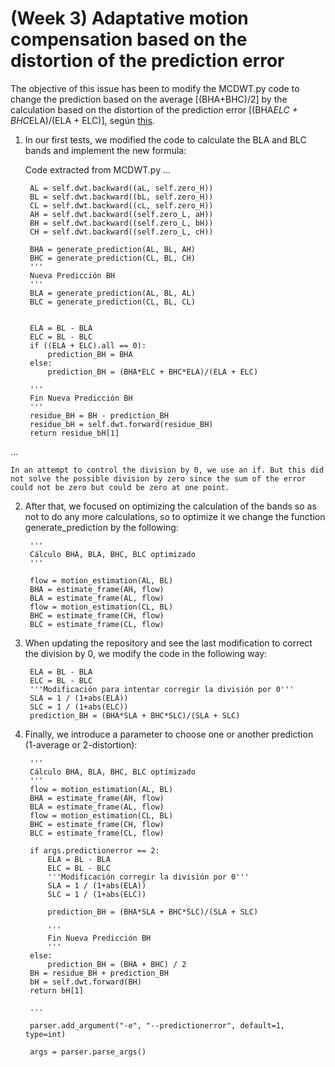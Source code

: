 # (Week 3) Adaptative motion compensation based on the distortion of the prediction error

The objective of this issue has been to modify the MCDWT.py code to change the prediction based on the average [(BHA+BHC)/2] by the calculation based on the distortion of the prediction error [(BHA*ELC + BHC*ELA)/(ELA + ELC)], según [this](https://sistemas-multimedia.github.io/MCDWT/#x1-160006).

1. In our first tests, we modified the code to calculate the BLA and BLC bands and implement the new formula:

	Code extracted from MCDWT.py
...

		AL = self.dwt.backward((aL, self.zero_H))
        BL = self.dwt.backward((bL, self.zero_H))
        CL = self.dwt.backward((cL, self.zero_H))
        AH = self.dwt.backward((self.zero_L, aH))
        BH = self.dwt.backward((self.zero_L, bH))
        CH = self.dwt.backward((self.zero_L, cH))
       
        BHA = generate_prediction(AL, BL, AH)
        BHC = generate_prediction(CL, BL, CH)
        '''
        Nueva Predicción BH
        '''
        BLA = generate_prediction(AL, BL, AL)
        BLC = generate_prediction(CL, BL, CL)
   

        ELA = BL - BLA
        ELC = BL - BLC
        if ((ELA + ELC).all == 0):
            prediction_BH = BHA
        else:
            prediction_BH = (BHA*ELC + BHC*ELA)/(ELA + ELC)

        '''
        Fin Nueva Predicción BH
        '''
        residue_BH = BH - prediction_BH
        residue_bH = self.dwt.forward(residue_BH)
        return residue_bH[1]
...

	
	In an attempt to control the division by 0, we use an if. But this did not solve the possible division by zero since the sum of the error could not be zero but could be zero at one point. 

2. After that, we focused on optimizing the calculation of the bands so as not to do any more calculations, so to optimize it we change the function generate_prediction by the following:


  		'''	
        Cálculo BHA, BLA, BHC, BLC optimizado
        '''

        flow = motion_estimation(AL, BL)
        BHA = estimate_frame(AH, flow)
        BLA = estimate_frame(AL, flow)
        flow = motion_estimation(CL, BL)
        BHC = estimate_frame(CH, flow)
        BLC = estimate_frame(CL, flow)

3. When updating the repository and see the last modification to correct the division by 0, we modify the code in the following way:

		ELA = BL - BLA
        ELC = BL - BLC
        '''Modificación para intentar corregir la división por 0'''
        SLA = 1 / (1+abs(ELA))
        SLC = 1 / (1+abs(ELC))
        prediction_BH = (BHA*SLA + BHC*SLC)/(SLA + SLC)

4. Finally, we introduce a parameter to choose one or another prediction (1-average or 2-distortion):

		'''
        Cálculo BHA, BLA, BHC, BLC optimizado
        '''
        flow = motion_estimation(AL, BL)
        BHA = estimate_frame(AH, flow)
        BLA = estimate_frame(AL, flow)
        flow = motion_estimation(CL, BL)
        BHC = estimate_frame(CH, flow)
        BLC = estimate_frame(CL, flow)

        if args.predictionerror == 2: 
            ELA = BL - BLA
            ELC = BL - BLC
            '''Modificación corregir la división por 0'''
            SLA = 1 / (1+abs(ELA))
            SLC = 1 / (1+abs(ELC))
         
            prediction_BH = (BHA*SLA + BHC*SLC)/(SLA + SLC)

            '''
            Fin Nueva Predicción BH
            '''
        else:
            prediction_BH = (BHA + BHC) / 2
        BH = residue_BH + prediction_BH
        bH = self.dwt.forward(BH)
        return bH[1]
        
        ...
        
        parser.add_argument("-e", "--predictionerror", default=1, type=int)  

    	args = parser.parse_args()



